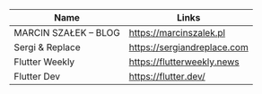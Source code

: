 Name | Links
------------ | -------------
MARCIN SZAŁEK – BLOG | https://marcinszalek.pl
Sergi & Replace  | https://sergiandreplace.com
Flutter Weekly | https://flutterweekly.news
Flutter Dev | https://flutter.dev/
